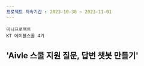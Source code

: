 ```yaml
---
프로젝트 지속기간 : 2023-10-30 ~ 2023-11-01
---
```

`미니프로젝트`  
`KT 에이블스쿨 4기`<br>
<h2>'Aivle 스쿨 지원 질문, 답변 챗봇 만들기'</h2>
</div><br>
